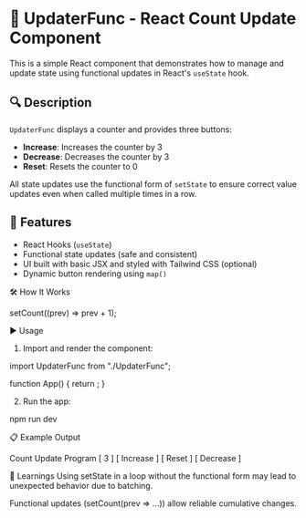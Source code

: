 # 🧮 UpdaterFunc - React Count Update Component

This is a simple React component that demonstrates how to manage and update state using functional updates in React's `useState` hook.

## 🔍 Description

`UpdaterFunc` displays a counter and provides three buttons:
- **Increase**: Increases the counter by 3
- **Decrease**: Decreases the counter by 3
- **Reset**: Resets the counter to 0

All state updates use the functional form of `setState` to ensure correct value updates even when called multiple times in a row.

## 🚀 Features

- React Hooks (`useState`)
- Functional state updates (safe and consistent)
- UI built with basic JSX and styled with Tailwind CSS (optional)
- Dynamic button rendering using `map()`

🛠️ How It Works

setCount((prev) => prev + 1);

▶️ Usage
1. Import and render the component:

import UpdaterFunc from "./UpdaterFunc";

function App() {
  return <UpdaterFunc />;
}

2. Run the app:

npm run dev 

📋 Example Output

Count Update Program
[ 3 ]
[ Increase ] [ Reset ] [ Decrease ]

🧠 Learnings
Using setState in a loop without the functional form may lead to unexpected behavior due to batching.

Functional updates (setCount(prev => ...)) allow reliable cumulative changes.
